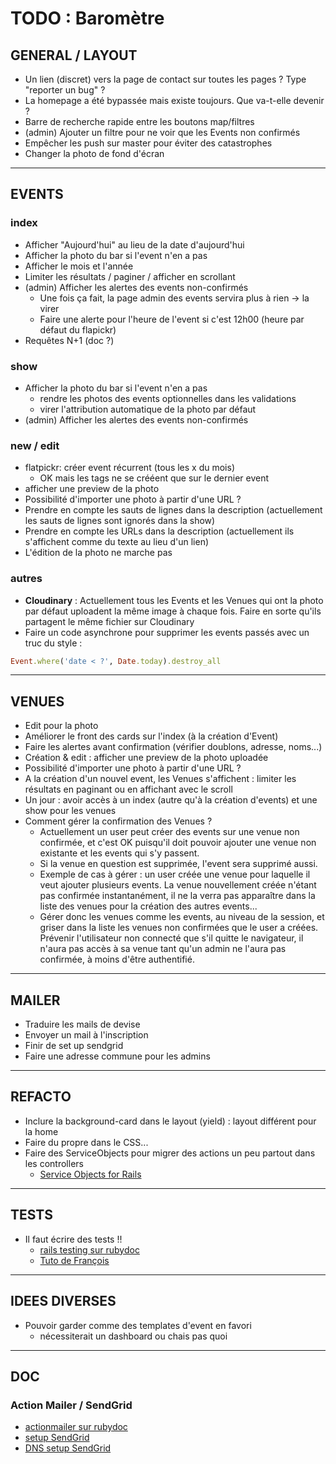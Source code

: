 <!-- Pour faire un rendu du markup sur VScode et afficher ça plus joliment : -->
<!-- Ctrl/Cmd + K puis V tout seul -->

# TODO : Baromètre

## GENERAL / LAYOUT

- Un lien (discret) vers la page de contact sur toutes les pages ? Type "reporter un bug" ?
- La homepage a été bypassée mais existe toujours. Que va-t-elle devenir ?
- Barre de recherche rapide entre les boutons map/filtres
- (admin) Ajouter un filtre pour ne voir que les Events non confirmés
- Empêcher les push sur master pour éviter des catastrophes
- Changer la photo de fond d'écran

---

## EVENTS

### index

- Afficher "Aujourd'hui" au lieu de la date d'aujourd'hui
- Afficher la photo du bar si l'event n'en a pas
- Afficher le mois et l'année
- Limiter les résultats / paginer / afficher en scrollant
- (admin) Afficher les alertes des events non-confirmés
  - Une fois ça fait, la page admin des events servira plus à rien -> la virer
  - Faire une alerte pour l'heure de l'event si c'est 12h00 (heure par défaut du flapickr)
- Requêtes N+1 (doc ?)

### show

- Afficher la photo du bar si l'event n'en a pas
  - rendre les photos des events optionnelles dans les validations
  - virer l'attribution automatique de la photo par défaut
- (admin) Afficher les alertes des events non-confirmés

### new / edit

- flatpickr: créer event récurrent (tous les x du mois)
  - OK mais les tags ne se crééent que sur le dernier event
- afficher une preview de la photo
- Possibilité d'importer une photo à partir d'une URL ?
- Prendre en compte les sauts de lignes dans la description (actuellement les sauts de lignes sont ignorés dans la show)
- Prendre en compte les URLs dans la description (actuellement ils s'affichent comme du texte au lieu d'un lien)
- L'édition de la photo ne marche pas

### autres

- **Cloudinary** : Actuellement tous les Events et les Venues qui ont la photo par défaut uploadent la même image à chaque fois. Faire en sorte qu'ils partagent le même fichier sur Cloudinary
- Faire un code asynchrone pour supprimer les events passés avec un truc du style :

```ruby
Event.where('date < ?', Date.today).destroy_all
```

---

## VENUES

- Edit pour la photo
- Améliorer le front des cards sur l'index (à la création d'Event)
- Faire les alertes avant confirmation (vérifier doublons, adresse, noms...)
- Création & edit : afficher une preview de la photo uploadée
- Possibilité d'importer une photo à partir d'une URL ?
- A la création d'un nouvel event, les Venues s'affichent : limiter les résultats en paginant ou en affichant avec le scroll
- Un jour : avoir accès à un index (autre qu'à la création d'events) et une show pour les venues
- Comment gérer la confirmation des Venues ?
  - Actuellement un user peut créer des events sur une venue non confirmée, et c'est OK puisqu'il doit pouvoir ajouter une venue non existante et les events qui s'y passent.
  - Si la venue en question est supprimée, l'event sera supprimé aussi.
  - Exemple de cas à gérer : un user créée une venue pour laquelle il veut ajouter plusieurs events. La venue nouvellement créée n'étant pas confirmée instantanément, il ne la verra pas apparaître dans la liste des venues pour la création des autres events...
  - Gérer donc les venues comme les events, au niveau de la session, et griser dans la liste les venues non confirmées que le user a créées. Prévenir l'utilisateur non connecté que s'il quitte le navigateur, il n'aura pas accès à sa venue tant qu'un admin ne l'aura pas confirmée, à moins d'être authentifié.

---

## MAILER

- Traduire les mails de devise
- Envoyer un mail à l'inscription
- Finir de set up sendgrid
- Faire une adresse commune pour les admins

---

## REFACTO

- Inclure la background-card dans le layout (yield) : layout différent pour la home
- Faire du propre dans le CSS...
- Faire des ServiceObjects pour migrer des actions un peu partout dans les controllers
  - [Service Objects for Rails](https://rubydoc.info/gems/service_objects_rails)

---

## TESTS

- Il faut écrire des tests !!
  - [rails testing sur rubydoc](https://guides.rubyonrails.org/testing.html)
  - [Tuto de François](https://positive-barberry-cc9.notion.site/Meetup-Test-RSPEC-presentation-2fafff680457408dba0c363146dd18ec)

---

## IDEES DIVERSES

- Pouvoir garder comme des templates d'event en favori
  - nécessiterait un dashboard ou chais pas quoi

---

## DOC

### Action Mailer / SendGrid
- [actionmailer sur rubydoc](https://guides.rubyonrails.org/action_mailer_basics.html)
- [setup SendGrid](https://docs.sendgrid.com/for-developers/sending-email/rubyonrails#setup-actionmailer)
- [DNS setup SendGrid](https://docs.sendgrid.com/fr/ui/account-and-settings/comment-configurer-l-authentification-domaine)
